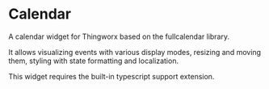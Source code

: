 # Calendar

A calendar widget for Thingworx based on the fullcalendar library.

It allows visualizing events with various display modes, resizing and moving them, styling with state formatting and localization.

This widget requires the built-in typescript support extension.